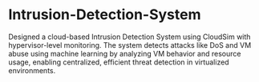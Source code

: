 # Intrusion-Detection-System
Designed a cloud-based Intrusion Detection System using CloudSim with hypervisor-level monitoring. The system detects attacks like DoS and VM abuse using machine learning by analyzing VM behavior and resource usage, enabling centralized, efficient threat detection in virtualized environments.
